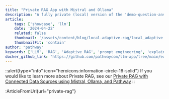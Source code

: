 ```yaml
---
title: "Private RAG App with Mistral and Ollama"
description: "A fully private (local) version of the 'demo-question-answering' RAG pipeline using Pathway, Mistral, and Ollama."
article:
    tags: ['showcase', 'llm']
    date: '2024-04-22'
    related: false
    thumbnail: '/assets/content/blog/local-adaptive-rag/local_adaptive.png'
    thumbnailFit: 'contain'
author: "pathway"
keywords: ['LLM', 'RAG', 'Adaptive RAG', 'prompt engineering', 'explainability', 'mistral', 'ollama', 'private rag', 'local rag', 'ollama rag', 'docker']
docker_github_link: "https://github.com/pathwaycom/llm-app/tree/main/examples/pipelines/private-rag"
---
```


::alert{type="info" icon="heroicons:information-circle-16-solid"}
If you would like to learn more about Private RAG, see our [Private RAG with Connected Data Sources using Mistral, Ollama, and Pathway](/developers/templates/private-rag-ollama-mistral)
::

:ArticleFromUrl{url="private-rag"}
